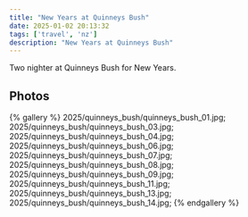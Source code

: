 ```yaml
---
title: "New Years at Quinneys Bush"
date: 2025-01-02 20:13:32
tags: ['travel', 'nz']
description: "New Years at Quinneys Bush"
---
```


Two nighter at Quinneys Bush for New Years.

## Photos
{% gallery %}
2025/quinneys_bush/quinneys_bush_01.jpg;
2025/quinneys_bush/quinneys_bush_03.jpg;
2025/quinneys_bush/quinneys_bush_04.jpg;
2025/quinneys_bush/quinneys_bush_06.jpg;
2025/quinneys_bush/quinneys_bush_07.jpg;
2025/quinneys_bush/quinneys_bush_08.jpg;
2025/quinneys_bush/quinneys_bush_09.jpg;
2025/quinneys_bush/quinneys_bush_11.jpg;
2025/quinneys_bush/quinneys_bush_13.jpg;
2025/quinneys_bush/quinneys_bush_14.jpg;
{% endgallery %}
